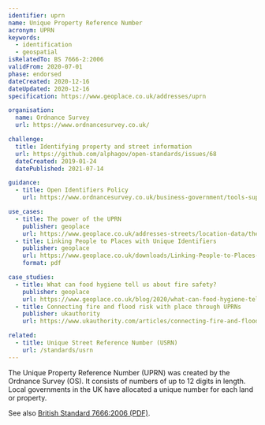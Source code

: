 ```yaml
---
identifier: uprn
name: Unique Property Reference Number
acronym: UPRN
keywords:
  - identification
  - geospatial
isRelatedTo: BS 7666-2:2006
validFrom: 2020-07-01
phase: endorsed
dateCreated: 2020-12-16
dateUpdated: 2020-12-16
specification: https://www.geoplace.co.uk/addresses/uprn

organisation:
  name: Ordnance Survey
  url: https://www.ordnancesurvey.co.uk/

challenge:
  title: Identifying property and street information
  url: https://github.com/alphagov/open-standards/issues/68
  dateCreated: 2019-01-24
  datePublished: 2021-07-14

guidance:
  - title: Open Identifiers Policy
    url: https://www.ordnancesurvey.co.uk/business-government/tools-support/open-mastermap-programme/open-id-policy

use_cases:
  - title: The power of the UPRN
    publisher: geoplace
    url: https://www.geoplace.co.uk/addresses-streets/location-data/the-uprn
  - title: Linking People to Places with Unique Identifiers
    publisher: geoplace
    url: https://www.geoplace.co.uk/downloads/Linking-People-to-Places-with-Unique-Identifiers.pdf
    format: pdf

case_studies:
  - title: What can food hygiene tell us about fire safety?
    publisher: geoplace
    url: https://www.geoplace.co.uk/blog/2020/what-can-food-hygiene-tell-us-about-fire-safety
  - title: Connecting fire and flood risk with place through UPRNs
    publisher: ukauthority
    url: https://www.ukauthority.com/articles/connecting-fire-and-flood-risk-with-place-through-uprns/

related:
  - title: Unique Street Reference Number (USRN)
    url: /standards/usrn
---
```


The Unique Property Reference Number (UPRN) was created by the Ordnance Survey (OS). It consists of numbers of up to 12 digits in length. Local governments in the UK have allocated a unique number for each land or property.

See also [British Standard 7666:2006 (PDF)](https://s3.eu-west-1.amazonaws.com/static.geoplace.co.uk/downloads/British-Standard-7666-2006.pdf?version=1.1).
